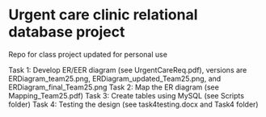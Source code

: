 # Urgent care clinic relational database project 
Repo for class project updated for personal use

Task 1: Develop ER/EER diagram (see UrgentCareReq.pdf), versions are ERDiagram_team25.png, ERDiagram_updated_Team25.png, and ERDiagram_final_Team25.png
Task 2: Map the ER diagram (see Mapping_Team25.pdf)
Task 3: Create tables using MySQL (see Scripts folder)
Task 4: Testing the design (see task4testing.docx and Task4 folder)